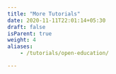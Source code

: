 ```yaml
---
title: "More Tutorials"
date: 2020-11-11T22:01:14+05:30
draft: false
isParent: true
weight: 4
aliases:
    - /tutorials/open-education/

---
```

